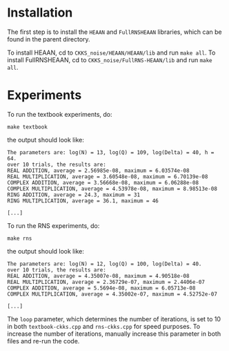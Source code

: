 # Installation

The first step is to install the `HEAAN` and `FullRNSHEAAN` libraries, which can be found in the parent directory.

To install HEAAN, cd to `CKKS_noise/HEAAN/HEAAN/lib` and run `make all`.
To install FullRNSHEAAN, cd to `CKKS_noise/FullRNS-HEAAN/lib` and run `make all`.

# Experiments

To run the textbook experiments, do:

`make textbook`

the output should look like:

```
The parameters are: log(N) = 13, log(Q) = 109, log(Delta) = 40, h = 64.
over 10 trials, the results are:
REAL ADDITION, average = 2.56985e-08, maximum = 6.03574e-08
REAL MULTIPLICATION, average = 3.60548e-08, maximum = 6.70139e-08
COMPLEX ADDITION, average = 3.56668e-08, maximum = 6.06288e-08
COMPLEX MULTIPLICATION, average = 4.53978e-08, maximum = 8.98513e-08
RING ADDITION, average = 24.3, maximum = 31
RING MULTIPLICATION, average = 36.1, maximum = 46

[...]
```

To run the RNS experiments, do:

`make rns`

the output should look like:

```
The parameters are: log(N) = 12, log(Q) = 100, log(Delta) = 40.
over 10 trials, the results are:
REAL ADDITION, average = 4.35007e-08, maximum = 4.90518e-08
REAL MULTIPLICATION, average = 2.36729e-07, maximum = 2.4406e-07
COMPLEX ADDITION, average = 5.5694e-08, maximum = 6.05713e-08
COMPLEX MULTIPLICATION, average = 4.35002e-07, maximum = 4.52752e-07

[...]
```

The `loop` parameter, which determines the number of iterations, is set to 10 in both `textbook-ckks.cpp` and `rns-ckks.cpp` for speed purposes.
To increase the number of iterations, manually increase this parameter in both files and re-run the code.
